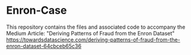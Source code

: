 # Enron-Case
This repository contains the files and associated code to accompany the Medium Article:
"Deriving Patterns of Fraud from the Enron Dataset" 
https://towardsdatascience.com/deriving-patterns-of-fraud-from-the-enron-dataset-64cbceb65c36
